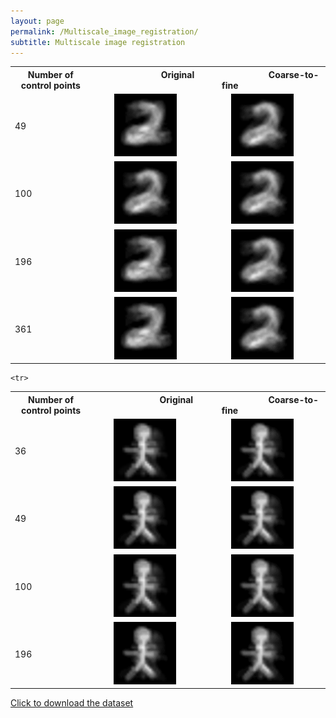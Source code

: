 ```yaml
---
layout: page
permalink: /Multiscale_image_registration/
subtitle: Multiscale image registration
---
```


<table>
<tr>
   <th> Number of control points </th>

<th>  <img width=100/> Original   <img width=100/></th>
<th> <img width=100/>Coarse-to-fine  <img width=100/> </th>
</tr>
   
   <tr>
<td>49</td>
    
<td>
   <center>
<img src="/assets/img/digit_no_ctf_k4_fold_5.gif" alt="drawing" width="100"/>
   </center>
</td>
<td>   
<center><img src="/assets/img/digit_ctf_cv_k4_fold_5.gif" alt="drawing" width="100"/></center>
</td>
 
</tr>
 
 
  <tr>
 <td>100</td>

<td>
<center><img src="/assets/img/digit_no_ctf_cv_k3_fold_5.gif" alt="drawing" width="100"/></center>
</td>
<td>
<center><img src="/assets/img/digit_ctf_cv_k3_fold_5.gif" alt="drawing" width="100"/></center>
</td>
 
</tr>

   <tr>
      <td>196</td>
 
<td>
<center><img src="/assets/img/digit_no_ctf_k2_fold_5.gif" alt="drawing" width="100"/></center>
</td>
<td>
<center><img src="/assets/img/digit_ctf_cv_k2_fold_5.gif" alt="drawing" width="100"/></center>
</td>
 
</tr>
 
 
 <tr>
   <td>361</td>
 
<td>
<center><img src="/assets/img/digit_no_ctf_k1.5_fold_5.gif" alt="drawing" width="100"/></center>
</td>
<td>
<center><img src="/assets/img/digit_ctf_cv_k1.5_fold_5.gif" alt="drawing" width="100"/></center>
</td>
 
</tr> 
</table>

 

<table>
<tr>
   <th> Number of control points </th>

<th><img width=100/>Original <img width=100/> </th>
<th><img width=100/>Coarse-to-fine <img width=100/> </th>
</tr>
   
    <tr>
   <td>36</td>
 
<td>
<center><img src="/assets/img/bonhommes_no_ctf_k5_fold_1.gif" alt="drawing" width="100"/></center>
</td>
<td>
<center><img src="/assets/img/bonhommes_ctf_k5_fold_1.gif" alt="drawing" width="100"/></center>
</td>
 
</tr>

   
   <tr>
<td>49</td>
    
<td>
<center><img src="/assets/img/bonhommes_no_ctf_k4_fold_1.gif" alt="drawing" width="100"/></center>
</td>
<td>
<center><img src="/assets/img/bonhommes_ctf_k4_fold_1.gif" alt="drawing" width="100"/></center>
</td>
 
</tr>
 
 
  <tr>
 <td>100</td>

<td>
<center><img src="/assets/img/bonhommes_no_ctf_k3_fold_1.gif" alt="drawing" width="100"/></center>
</td>
<td>
<center><img src="/assets/img/bonhommes_ctf_k3_fold_1.gif" alt="drawing" width="100"/></center>
</td>
 
</tr>

   <tr>
      <td>196</td>
 
<td>
<center><img src="/assets/img/bonhommes_no_ctf_k2_fold_1.gif" alt="drawing" width="100"/></center>
</td>
<td>
<center><img src="/assets/img/bonhommes_ctf_k2_fold_1.gif" alt="drawing" width="100"/></center>
</td>
 
</tr>

</table>


<a id="raw-url" href="https://github.com/fleurgaudfernau/fleurgaudfernau.github.io/raw/master/assets/img/characters.zip" download>Click to download the dataset</a>

 


